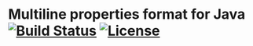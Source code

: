 # Multiline properties format for Java [![Build Status](https://travis-ci.org/mprops/java.svg?branch=master)](https://travis-ci.org/mprops/mprops-java) [![License](https://img.shields.io/badge/License-Apache%202.0-blue.svg)](https://opensource.org/licenses/Apache-2.0)
